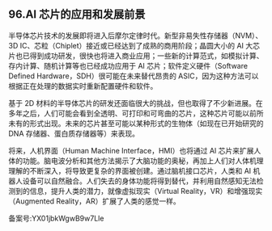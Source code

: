 ## 96.AI 芯片的应用和发展前景
半导体芯片技术的发展即将进入后摩尔定律时代。新型非易失性存储器（NVM）、3D IC、芯粒（Chiplet）接近或已经达到了成熟的商用阶段；晶圆大小的 AI 大芯片也已得到成功研发，很快也将进入商业应用；一些新的计算范式，如模拟计算、存内计算、随机计算等也已经成功应用于 AI 芯片；软件定义硬件（Software Defined Hardware，SDH）很可能在未来替代昂贵的 ASIC，因为这种方法可以根据正在处理的数据实时重新配置硬件和软件。 


基于 2D 材料的半导体芯片的研发还面临很大的挑战，但也取得了不少新进展。在多年之后，人们可能会看到全透明、可打印和可弯曲的芯片，这种芯片可能以前所未有的形式出现。未来的芯片甚至可能以某种形式的生物体（如现在已开始研究的 DNA 存储器、蛋白质存储器等）来表现。 


将来，人机界面（Human Machine Interface，HMI）也将通过 AI 芯片来扩展人体的功能。脑电波分析和其他方法揭示了大脑功能的奥秘，再加上人们对人体机理理解的不断深入，将导致更复杂的界面被创建。通过脑机接口芯片，人类和 AI 机器人设备可以自然融合。人们失去的身体功能将得到替代，并利用自然感知无法检测到的信息，提升人类的潜力，就像虚拟现实（Virtual Reality，VR）和增强现实（Augmented Reality，AR）扩展了人类的感觉一样。 


备案号:YX01jbkWgwB9w7Lle

